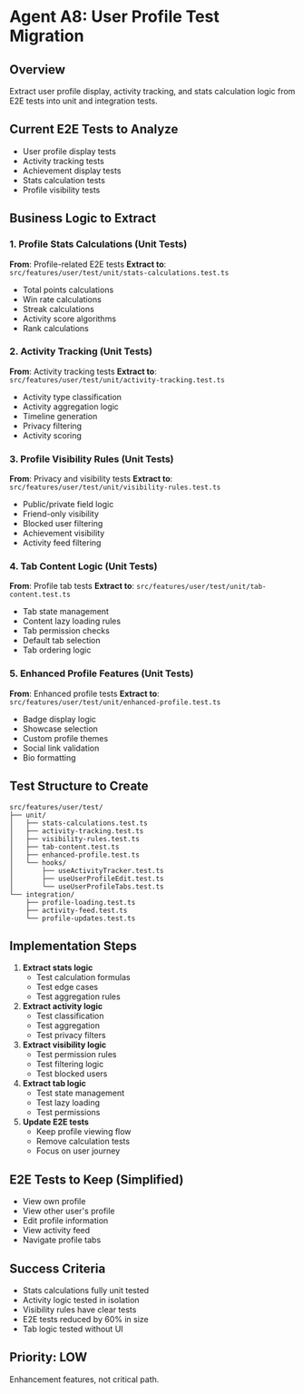 # Agent A8: User Profile Test Migration

## Overview
Extract user profile display, activity tracking, and stats calculation logic from E2E tests into unit and integration tests.

## Current E2E Tests to Analyze
- User profile display tests
- Activity tracking tests
- Achievement display tests
- Stats calculation tests
- Profile visibility tests

## Business Logic to Extract

### 1. Profile Stats Calculations (Unit Tests)
**From**: Profile-related E2E tests
**Extract to**: `src/features/user/test/unit/stats-calculations.test.ts`
- Total points calculations
- Win rate calculations
- Streak calculations
- Activity score algorithms
- Rank calculations

### 2. Activity Tracking (Unit Tests)
**From**: Activity tracking tests
**Extract to**: `src/features/user/test/unit/activity-tracking.test.ts`
- Activity type classification
- Activity aggregation logic
- Timeline generation
- Privacy filtering
- Activity scoring

### 3. Profile Visibility Rules (Unit Tests)
**From**: Privacy and visibility tests
**Extract to**: `src/features/user/test/unit/visibility-rules.test.ts`
- Public/private field logic
- Friend-only visibility
- Blocked user filtering
- Achievement visibility
- Activity feed filtering

### 4. Tab Content Logic (Unit Tests)
**From**: Profile tab tests
**Extract to**: `src/features/user/test/unit/tab-content.test.ts`
- Tab state management
- Content lazy loading rules
- Tab permission checks
- Default tab selection
- Tab ordering logic

### 5. Enhanced Profile Features (Unit Tests)
**From**: Enhanced profile tests
**Extract to**: `src/features/user/test/unit/enhanced-profile.test.ts`
- Badge display logic
- Showcase selection
- Custom profile themes
- Social link validation
- Bio formatting

## Test Structure to Create

```
src/features/user/test/
├── unit/
│   ├── stats-calculations.test.ts
│   ├── activity-tracking.test.ts
│   ├── visibility-rules.test.ts
│   ├── tab-content.test.ts
│   ├── enhanced-profile.test.ts
│   └── hooks/
│       ├── useActivityTracker.test.ts
│       ├── useUserProfileEdit.test.ts
│       └── useUserProfileTabs.test.ts
└── integration/
    ├── profile-loading.test.ts
    ├── activity-feed.test.ts
    └── profile-updates.test.ts
```

## Implementation Steps

1. **Extract stats logic**
   - Test calculation formulas
   - Test edge cases
   - Test aggregation rules
2. **Extract activity logic**
   - Test classification
   - Test aggregation
   - Test privacy filters
3. **Extract visibility logic**
   - Test permission rules
   - Test filtering logic
   - Test blocked users
4. **Extract tab logic**
   - Test state management
   - Test lazy loading
   - Test permissions
5. **Update E2E tests**
   - Keep profile viewing flow
   - Remove calculation tests
   - Focus on user journey

## E2E Tests to Keep (Simplified)
- View own profile
- View other user's profile
- Edit profile information
- View activity feed
- Navigate profile tabs

## Success Criteria
- Stats calculations fully unit tested
- Activity logic tested in isolation
- Visibility rules have clear tests
- E2E tests reduced by 60% in size
- Tab logic tested without UI

## Priority: LOW
Enhancement features, not critical path.